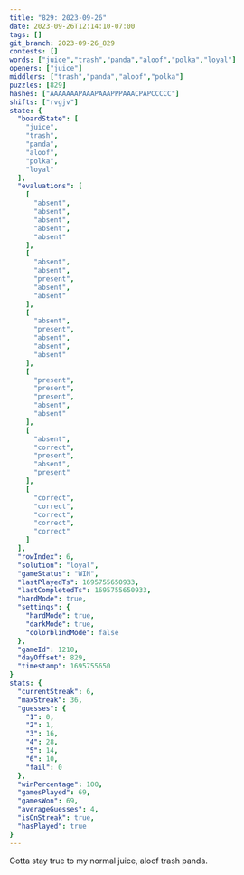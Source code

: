 ```yaml
---
title: "829: 2023-09-26"
date: 2023-09-26T12:14:10-07:00
tags: []
git_branch: 2023-09-26_829
contests: []
words: ["juice","trash","panda","aloof","polka","loyal"]
openers: ["juice"]
middlers: ["trash","panda","aloof","polka"]
puzzles: [829]
hashes: ["AAAAAAAPAAAPAAAPPPAAACPAPCCCCC"]
shifts: ["rvgjv"]
state: {
  "boardState": [
    "juice",
    "trash",
    "panda",
    "aloof",
    "polka",
    "loyal"
  ],
  "evaluations": [
    [
      "absent",
      "absent",
      "absent",
      "absent",
      "absent"
    ],
    [
      "absent",
      "absent",
      "present",
      "absent",
      "absent"
    ],
    [
      "absent",
      "present",
      "absent",
      "absent",
      "absent"
    ],
    [
      "present",
      "present",
      "present",
      "absent",
      "absent"
    ],
    [
      "absent",
      "correct",
      "present",
      "absent",
      "present"
    ],
    [
      "correct",
      "correct",
      "correct",
      "correct",
      "correct"
    ]
  ],
  "rowIndex": 6,
  "solution": "loyal",
  "gameStatus": "WIN",
  "lastPlayedTs": 1695755650933,
  "lastCompletedTs": 1695755650933,
  "hardMode": true,
  "settings": {
    "hardMode": true,
    "darkMode": true,
    "colorblindMode": false
  },
  "gameId": 1210,
  "dayOffset": 829,
  "timestamp": 1695755650
}
stats: {
  "currentStreak": 6,
  "maxStreak": 36,
  "guesses": {
    "1": 0,
    "2": 1,
    "3": 16,
    "4": 28,
    "5": 14,
    "6": 10,
    "fail": 0
  },
  "winPercentage": 100,
  "gamesPlayed": 69,
  "gamesWon": 69,
  "averageGuesses": 4,
  "isOnStreak": true,
  "hasPlayed": true
}
---
```

<!-- more -->
Gotta stay true to my normal juice, aloof trash panda. 
